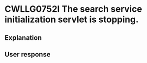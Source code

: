 # CWLLG0752I The search service initialization servlet is stopping.

## Explanation

## User response
